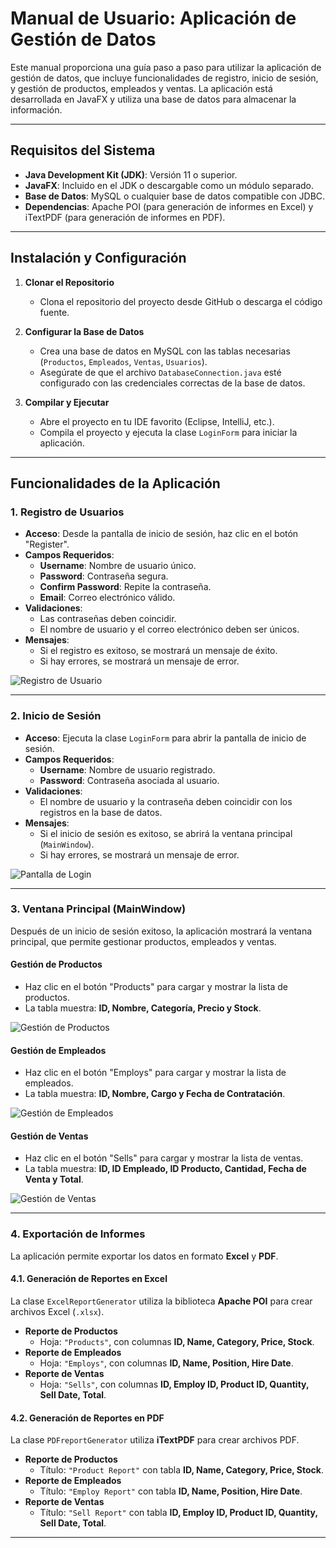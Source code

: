 # Manual de Usuario: Aplicación de Gestión de Datos

Este manual proporciona una guía paso a paso para utilizar la aplicación de gestión de datos, que incluye funcionalidades de registro, inicio de sesión, y gestión de productos, empleados y ventas. La aplicación está desarrollada en JavaFX y utiliza una base de datos para almacenar la información.

---

## Requisitos del Sistema

- **Java Development Kit (JDK)**: Versión 11 o superior.
- **JavaFX**: Incluido en el JDK o descargable como un módulo separado.
- **Base de Datos**: MySQL o cualquier base de datos compatible con JDBC.
- **Dependencias**: Apache POI (para generación de informes en Excel) y iTextPDF (para generación de informes en PDF).

---

## Instalación y Configuración

1. **Clonar el Repositorio**  
   - Clona el repositorio del proyecto desde GitHub o descarga el código fuente.

2. **Configurar la Base de Datos**  
   - Crea una base de datos en MySQL con las tablas necesarias (`Productos`, `Empleados`, `Ventas`, `Usuarios`).  
   - Asegúrate de que el archivo `DatabaseConnection.java` esté configurado con las credenciales correctas de la base de datos.

3. **Compilar y Ejecutar**  
   - Abre el proyecto en tu IDE favorito (Eclipse, IntelliJ, etc.).  
   - Compila el proyecto y ejecuta la clase `LoginForm` para iniciar la aplicación.

---

## Funcionalidades de la Aplicación

### 1. **Registro de Usuarios**

- **Acceso**: Desde la pantalla de inicio de sesión, haz clic en el botón "Register".  
- **Campos Requeridos**:  
  - **Username**: Nombre de usuario único.  
  - **Password**: Contraseña segura.  
  - **Confirm Password**: Repite la contraseña.  
  - **Email**: Correo electrónico válido.  
- **Validaciones**:  
  - Las contraseñas deben coincidir.  
  - El nombre de usuario y el correo electrónico deben ser únicos.  
- **Mensajes**:  
  - Si el registro es exitoso, se mostrará un mensaje de éxito.  
  - Si hay errores, se mostrará un mensaje de error.  

![Registro de Usuario](imagenes/registro_usuario.png)

---

### 2. **Inicio de Sesión**

- **Acceso**: Ejecuta la clase `LoginForm` para abrir la pantalla de inicio de sesión.  
- **Campos Requeridos**:  
  - **Username**: Nombre de usuario registrado.  
  - **Password**: Contraseña asociada al usuario.  
- **Validaciones**:  
  - El nombre de usuario y la contraseña deben coincidir con los registros en la base de datos.  
- **Mensajes**:  
  - Si el inicio de sesión es exitoso, se abrirá la ventana principal (`MainWindow`).  
  - Si hay errores, se mostrará un mensaje de error.  

![Pantalla de Login](imagenes/login_form.png)

---

### 3. **Ventana Principal (MainWindow)**

Después de un inicio de sesión exitoso, la aplicación mostrará la ventana principal, que permite gestionar productos, empleados y ventas.  

#### **Gestión de Productos**  
- Haz clic en el botón "Products" para cargar y mostrar la lista de productos.  
- La tabla muestra: **ID, Nombre, Categoría, Precio y Stock**.  

![Gestión de Productos](imagenes/gestion_productos.png)

#### **Gestión de Empleados**  
- Haz clic en el botón "Employs" para cargar y mostrar la lista de empleados.  
- La tabla muestra: **ID, Nombre, Cargo y Fecha de Contratación**.  

![Gestión de Empleados](imagenes/gestion_empleados.png)

#### **Gestión de Ventas**  
- Haz clic en el botón "Sells" para cargar y mostrar la lista de ventas.  
- La tabla muestra: **ID, ID Empleado, ID Producto, Cantidad, Fecha de Venta y Total**.  

![Gestión de Ventas](imagenes/gestion_ventas.png)

---

### 4. **Exportación de Informes**

La aplicación permite exportar los datos en formato **Excel** y **PDF**.  

#### **4.1. Generación de Reportes en Excel**  

La clase `ExcelReportGenerator` utiliza la biblioteca **Apache POI** para crear archivos Excel (`.xlsx`).  

- **Reporte de Productos**  
  - Hoja: `"Products"`, con columnas **ID, Name, Category, Price, Stock**.  
- **Reporte de Empleados**  
  - Hoja: `"Employs"`, con columnas **ID, Name, Position, Hire Date**.  
- **Reporte de Ventas**  
  - Hoja: `"Sells"`, con columnas **ID, Employ ID, Product ID, Quantity, Sell Date, Total**.  

#### **4.2. Generación de Reportes en PDF**  

La clase `PDFreportGenerator` utiliza **iTextPDF** para crear archivos PDF.  

- **Reporte de Productos**  
  - Título: `"Product Report"` con tabla **ID, Name, Category, Price, Stock**.  
- **Reporte de Empleados**  
  - Título: `"Employ Report"` con tabla **ID, Name, Position, Hire Date**.  
- **Reporte de Ventas**  
  - Título: `"Sell Report"` con tabla **ID, Employ ID, Product ID, Quantity, Sell Date, Total**.  

---

